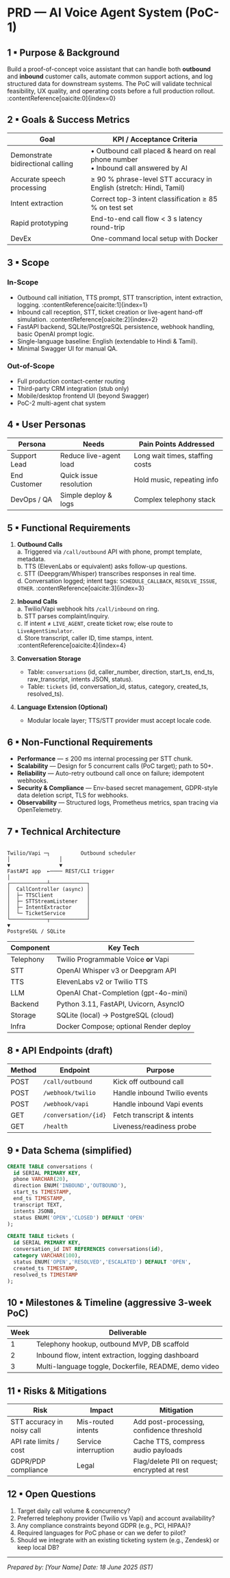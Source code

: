 # PRD — AI Voice Agent System (PoC-1)

## 1 ▪ Purpose & Background
Build a proof-of-concept voice assistant that can handle both **outbound** and **inbound** customer calls, automate common support actions, and log structured data for downstream systems. The PoC will validate technical feasibility, UX quality, and operating costs before a full production rollout. :contentReference[oaicite:0]{index=0}

## 2 ▪ Goals & Success Metrics
| Goal | KPI / Acceptance Criteria |
|------|---------------------------|
| Demonstrate bidirectional calling | • Outbound call placed & heard on real phone number<br>• Inbound call answered by AI |
| Accurate speech processing | ≥ 90 % phrase-level STT accuracy in English (stretch: Hindi, Tamil) |
| Intent extraction | Correct top-3 intent classification ≥ 85 % on test set |
| Rapid prototyping | End-to-end call flow < 3 s latency round-trip |
| DevEx | One-command local setup with Docker |

## 3 ▪ Scope
### In-Scope
* Outbound call initiation, TTS prompt, STT transcription, intent extraction, logging. :contentReference[oaicite:1]{index=1}  
* Inbound call reception, STT, ticket creation or live-agent hand-off simulation. :contentReference[oaicite:2]{index=2}  
* FastAPI backend, SQLite/PostgreSQL persistence, webhook handling, basic OpenAI prompt logic.  
* Single-language baseline: English (extendable to Hindi & Tamil).  
* Minimal Swagger UI for manual QA.

### Out-of-Scope
* Full production contact-center routing
* Third-party CRM integration (stub only)
* Mobile/desktop frontend UI (beyond Swagger)
* PoC-2 multi-agent chat system

## 4 ▪ User Personas
| Persona | Needs | Pain Points Addressed |
|---------|-------|-----------------------|
| Support Lead | Reduce live-agent load | Long wait times, staffing costs |
| End Customer | Quick issue resolution | Hold music, repeating info |
| DevOps / QA | Simple deploy & logs | Complex telephony stack |

## 5 ▪ Functional Requirements
1. **Outbound Calls**  
   a. Triggered via `/call/outbound` API with phone, prompt template, metadata.  
   b. TTS (ElevenLabs or equivalent) asks follow-up questions.  
   c. STT (Deepgram/Whisper) transcribes responses in real time.  
   d. Conversation logged; intent tags: `SCHEDULE_CALLBACK`, `RESOLVE_ISSUE`, `OTHER`. :contentReference[oaicite:3]{index=3}  

2. **Inbound Calls**  
   a. Twilio/Vapi webhook hits `/call/inbound` on ring.  
   b. STT parses complaint/inquiry.  
   c. If intent ≠ `LIVE_AGENT`, create ticket row; else route to `LiveAgentSimulator`.  
   d. Store transcript, caller ID, time stamps, intent. :contentReference[oaicite:4]{index=4}  

3. **Conversation Storage**  
   * Table: `conversations` (id, caller_number, direction, start_ts, end_ts, raw_transcript, intents JSON, status).  
   * Table: `tickets` (id, conversation_id, status, category, created_ts, resolved_ts).  

4. **Language Extension (Optional)**  
   * Modular locale layer; TTS/STT provider must accept locale code.  

## 6 ▪ Non-Functional Requirements
* **Performance** — ≤ 200 ms internal processing per STT chunk.  
* **Scalability** — Design for 5 concurrent calls (PoC target); path to 50+.  
* **Reliability** — Auto-retry outbound call once on failure; idempotent webhooks.  
* **Security & Compliance** — Env-based secret management, GDPR-style data deletion script, TLS for webhooks.  
* **Observability** — Structured logs, Prometheus metrics, span tracing via OpenTelemetry.

## 7 ▪ Technical Architecture
```

Twilio/Vapi ─┐          Outbound scheduler
│                │
▼                ▼
FastAPI app  ←──── REST/CLI trigger
│
┌────────────┴────────────┐
│  CallController (async) │
│  ├─ TTSClient           │
│  ├─ STTStreamListener   │
│  ├─ IntentExtractor     │
│  └─ TicketService       │
└────────────┬────────────┘
▼
PostgreSQL / SQLite

````

| Component | Key Tech |
|-----------|----------|
| Telephony | Twilio Programmable Voice **or** Vapi |
| STT       | OpenAI Whisper v3 or Deepgram API |
| TTS       | ElevenLabs v2 or Twilio TTS |
| LLM       | OpenAI Chat-Completion (gpt-4o-mini) |
| Backend   | Python 3.11, FastAPI, Uvicorn, AsyncIO |
| Storage   | SQLite (local) → PostgreSQL (cloud) |
| Infra     | Docker Compose; optional Render deploy |

## 8 ▪ API Endpoints (draft)
| Method | Endpoint | Purpose |
|--------|----------|---------|
| POST | `/call/outbound` | Kick off outbound call |
| POST | `/webhook/twilio` | Handle inbound Twilio events |
| POST | `/webhook/vapi` | Handle inbound Vapi events |
| GET  | `/conversation/{id}` | Fetch transcript & intents |
| GET  | `/health` | Liveness/readiness probe |

## 9 ▪ Data Schema (simplified)
```sql
CREATE TABLE conversations (
  id SERIAL PRIMARY KEY,
  phone VARCHAR(20),
  direction ENUM('INBOUND','OUTBOUND'),
  start_ts TIMESTAMP,
  end_ts TIMESTAMP,
  transcript TEXT,
  intents JSONB,
  status ENUM('OPEN','CLOSED') DEFAULT 'OPEN'
);

CREATE TABLE tickets (
  id SERIAL PRIMARY KEY,
  conversation_id INT REFERENCES conversations(id),
  category VARCHAR(100),
  status ENUM('OPEN','RESOLVED','ESCALATED') DEFAULT 'OPEN',
  created_ts TIMESTAMP,
  resolved_ts TIMESTAMP
);
````

## 10 ▪ Milestones & Timeline (aggressive 3-week PoC)

| Week | Deliverable                                           |
| ---- | ----------------------------------------------------- |
| 1    | Telephony hookup, outbound MVP, DB scaffold           |
| 2    | Inbound flow, intent extraction, logging dashboard    |
| 3    | Multi-language toggle, Dockerfile, README, demo video |

## 11 ▪ Risks & Mitigations

| Risk                       | Impact               | Mitigation                                    |
| -------------------------- | -------------------- | --------------------------------------------- |
| STT accuracy in noisy call | Mis-routed intents   | Add post-processing, confidence threshold     |
| API rate limits / cost     | Service interruption | Cache TTS, compress audio payloads            |
| GDPR/PDP compliance        | Legal                | Flag/delete PII on request; encrypted at rest |

## 12 ▪ Open Questions

1. Target daily call volume & concurrency?
2. Preferred telephony provider (Twilio vs Vapi) and account availability?
3. Any compliance constraints beyond GDPR (e.g., PCI, HIPAA)?
4. Required languages for PoC phase or can we defer to pilot?
5. Should we integrate with an existing ticketing system (e.g., Zendesk) or keep local DB?

---

*Prepared by: \[Your Name]*
*Date: 18 June 2025 (IST)*
